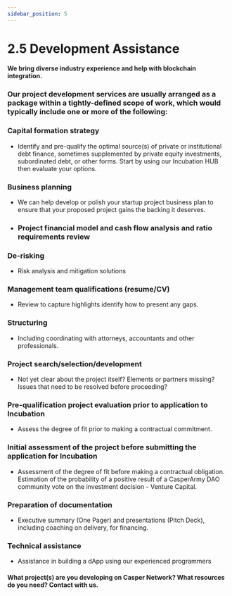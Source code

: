 ```yaml
---
sidebar_position: 5
---
```


# 2.5 Development Assistance

#### We bring diverse industry experience and help with blockchain integration.

### Our project development services are usually arranged as a package within a tightly-defined scope of work, which would typically include one or more of the following:

### Capital formation strategy 
- Identify and pre-qualify the optimal source(s) of private or institutional debt finance, sometimes supplemented by private equity investments, subordinated debt, or other forms.  Start by using our Incubation HUB then evaluate your options.

### Business planning
- We can help develop or polish your startup project business plan to ensure that your proposed project gains the backing it deserves.
- ### Project financial model and cash flow analysis and ratio requirements review

### De-risking
- Risk analysis and mitigation solutions

### Management team qualifications (resume/CV)
- Review to capture highlights identify how to present any gaps.

### Structuring
- Including coordinating with attorneys, accountants and other professionals.

### Project search/selection/development
- Not yet clear about the project itself? Elements or partners missing? Issues that need to be resolved before proceeding?

### Pre-qualification project evaluation prior to application to Incubation
- Assess the degree of fit prior to making a contractual commitment.

### Initial assessment of the project before submitting the application for Incubation
- Assessment of the degree of fit before making a contractual obligation. Estimation of the probability of a positive result of a CasperArmy DAO community vote on the investment decision - Venture Capital.

### Preparation of documentation
- Executive summary (One Pager) and presentations (Pitch Deck), including coaching on delivery, for financing.

### Technical assistance
- Assistance in building a dApp using our experienced programmers

#### What project(s) are you developing on Casper Network?  What resources do you need?  Contact with us.
